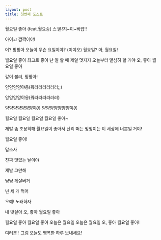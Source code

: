 ```yaml
---
layout: post
title: 첫번째 포스트
---
```


월요일 좋아 (feat.월요송)
스!폰!지~이~바압!!

아이고 깜짝이야!

어?
핑핑아
오늘이 무슨 요일이야?
(미야오)
월요일?
아, 월요일!

월요일 좋아
최고로 좋아
난 일 할 때 제일 멋지지
오늘부터 열심히 할 거야
오, 좋아
월요일 좋아

같이 불러, 핑핑아!


얌얌얌얌야옹(워러러러러러러;;)

얌얌얌얌야옹(워러러러러러러)

얌얌얌얌얌얌얌야옹
얌얌얌얌얌얌얌야옹

월요일
월요일
월요일
월요일 좋아~

제발 좀 조용히해
월요일이 좋아서
난리 떠는 멍청이는
이 세상에 너뿐일 거야!

월요일 좋아!


맙소사

진짜 맛있는 날이야

제발 그만해

냠냠 게살버거

넌 세 개 먹어

오예! 노래하자

내 뱃살아
오, 좋아
월요일 좋아

월요일 좋아
월요일 좋아
오늘은 월요일
오늘은 월요일
오, 좋아
월요일 좋아!

여러분 !
그럼 오늘도
행복한 하루 보내세요!
